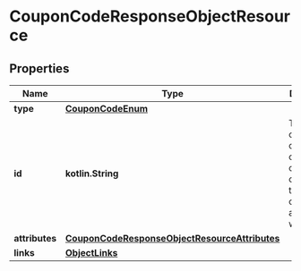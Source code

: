
# CouponCodeResponseObjectResource

## Properties
| Name | Type | Description | Notes |
| ------------ | ------------- | ------------- | ------------- |
| **type** | [**CouponCodeEnum**](CouponCodeEnum.md) |  |  |
| **id** | **kotlin.String** | The id of a coupon code is a combination of its unique code and the id of the coupon it is associated with. |  |
| **attributes** | [**CouponCodeResponseObjectResourceAttributes**](CouponCodeResponseObjectResourceAttributes.md) |  |  |
| **links** | [**ObjectLinks**](ObjectLinks.md) |  |  |



